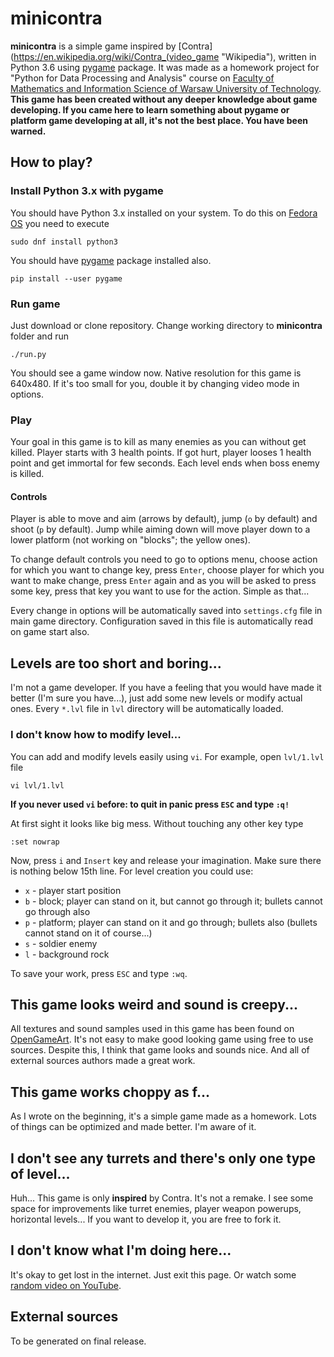 # minicontra

__minicontra__ is a simple game inspired by [Contra](https://en.wikipedia.org/wiki/Contra_(video_game "Wikipedia"), written in Python 3.6 using [pygame](https://www.pygame.org "pygame homepage") package. It was made as a homework project for "Python for Data Processing and Analysis" course on [Faculty of Mathematics and Information Science of Warsaw University of Technology](http://www.mini.pw.edu.pl). __This game has been created without any deeper knowledge about game developing. If you came here to learn something about pygame or platform game developing at all, it's not the best place. You have been warned.__

## How to play?

### Install Python 3.x with pygame
You should have Python 3.x installed on your system. To do this on [Fedora OS](https://getfedora.org/ "Get Fedora") you need to execute
```
sudo dnf install python3
```
You should have [pygame](https://www.pygame.org "pygame homepage") package installed also.
```
pip install --user pygame
```

### Run game
Just download or clone repository. Change working directory to __minicontra__ folder and run
```
./run.py
```
You should see a game window now. Native resolution for this game is 640x480. If it's too small for you, double it by changing video mode in options.

### Play

Your goal in this game is to kill as many enemies as you can without get killed. Player starts with 3 health points. If got hurt, player looses 1 health point and get immortal for few seconds. Each level ends when boss enemy is killed.

#### Controls

Player is able to move and aim (arrows by default), jump (`o` by default) and shoot (`p` by default). Jump while aiming down will move player down to a lower platform (not working on "blocks"; the yellow ones).

To change default controls you need to go to options menu, choose action for which you want to change key, press `Enter`, choose player for which you want to make change, press `Enter` again and as you will be asked to press some key, press that key you want to use for the action. Simple as that...

Every change in options will be automatically saved into `settings.cfg` file in main game directory. Configuration saved in this file is automatically read on game start also.

## Levels are too short and boring...

I'm not a game developer. If you have a feeling that you would have made it better (I'm sure you have...), just add some new levels or modify actual ones. Every `*.lvl` file in `lvl` directory will be automatically loaded.

### I don't know how to modify level...

You can add and modify levels easily using `vi`. For example, open `lvl/1.lvl` file
```
vi lvl/1.lvl
```
__If you never used `vi` before: to quit in panic press `ESC` and type `:q!`__

At first sight it looks like big mess. Without touching any other key type
```
:set nowrap
```
Now, press `i` and `Insert` key and release your imagination. Make sure there is nothing below 15th line. For level creation you could use:
* `x` - player start position
* `b` - block; player can stand on it, but cannot go through it; bullets cannot go through also
* `p` - platform; player can stand on it and go through; bullets also (bullets cannot stand on it of course...)
* `s` - soldier enemy
* `l` - background rock

To save your work, press `ESC` and type `:wq`.

## This game looks weird and sound is creepy...

All textures and sound samples used in this game has been found on [OpenGameArt](https://opengameart.org/). It's not easy to make good looking game using free to use sources. Despite this, I think that game looks and sounds nice. And all of external sources authors made a great work.

## This game works choppy as f...

As I wrote on the beginning, it's a simple game made as a homework. Lots of things can be optimized and made better. I'm aware of it.

## I don't see any turrets and there's only one type of level...

Huh... This game is only __inspired__ by Contra. It's not a remake. I see some space for improvements like turret enemies, player weapon powerups, horizontal levels... If you want to develop it, you are free to fork it.

## I don't know what I'm doing here...

It's okay to get lost in the internet. Just exit this page. Or watch some [random video on YouTube](http://ytroulette.com "YouTube Roulette").

## External sources

To be generated on final release.
